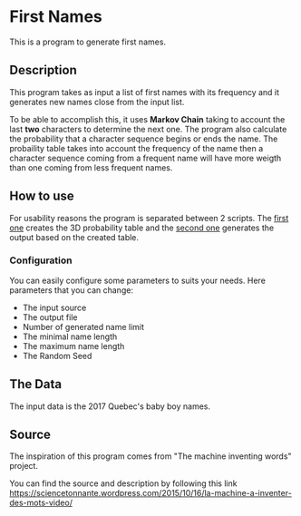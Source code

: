 # First Names

This is a program to generate first names.

## Description

This program takes as input a list of first names with its frequency and it generates new names close from the input list.

To be able to accomplish this, it uses **Markov Chain** taking to account the last **two** characters to determine the next one. The program also calculate the probability that a character sequence begins or ends the name. The probaility table takes into account the frequency of the name then a character sequence coming from a frequent name will have more weigth than one coming from less frequent names.

## How to use

For usability reasons the program is separated between 2 scripts. The [first one](generateChainTable.py) creates the 3D probability table and the [second one](wordGenerator.py) generates the output based on the created table.

### Configuration

You can easily configure some parameters to suits your needs. Here parameters that you can change:

* The input source
* The output file
* Number of generated name limit
* The minimal name length
* The maximum name length
* The Random Seed

## The Data

The input data is the 2017 Quebec's baby boy names.

## Source

The inspiration of this program comes from "The machine inventing words" project.

You can find the source and description by following this link <https://sciencetonnante.wordpress.com/2015/10/16/la-machine-a-inventer-des-mots-video/>
